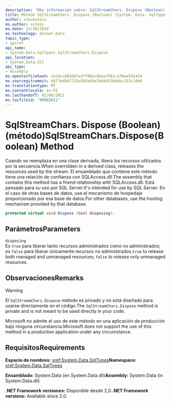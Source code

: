 ```yaml
---
description: 'Más información sobre: SqlStreamChars. Dispose (Boolean) (método)'
title: Método SqlStreamChars. Dispose (Boolean) (System. Data. SqlTypes)
author: stevestein
ms.author: sstein
ms.date: 12/20/2018
ms.technology: dotnet-data
topic_type:
- apiref
api_name:
- System.Data.SqlTypes.SqlStreamChars.Dispose
api_location:
- System.Data.dll
api_type:
- Assembly
ms.openlocfilehash: ce24cc885d87a3ff0bbcdbea7992ca78ee592454
ms.sourcegitcommit: ddf7edb67715a5b9a45e3dd44536dabc153c1de0
ms.translationtype: MT
ms.contentlocale: es-ES
ms.lasthandoff: 02/06/2021
ms.locfileid: "99802611"
---
```

# <a name="sqlstreamcharsdisposeboolean-method"></a><span data-ttu-id="07ebb-103">SqlStreamChars. Dispose (Boolean) (método)</span><span class="sxs-lookup"><span data-stu-id="07ebb-103">SqlStreamChars.Dispose(Boolean) Method</span></span>

<span data-ttu-id="07ebb-104">Cuando se reemplaza en una clase derivada, libera los recursos utilizados por la secuencia.</span><span class="sxs-lookup"><span data-stu-id="07ebb-104">When overridden in a derived class, releases the resources used by the stream.</span></span> <span data-ttu-id="07ebb-105">El ensamblado que contiene este método tiene una relación de confianza con SQLAccess.dll.</span><span class="sxs-lookup"><span data-stu-id="07ebb-105">The assembly that contains this method has a friend relationship with SQLAccess.dll.</span></span> <span data-ttu-id="07ebb-106">Está pensado para su uso por SQL Server.</span><span class="sxs-lookup"><span data-stu-id="07ebb-106">It's intended for use by SQL Server.</span></span> <span data-ttu-id="07ebb-107">En el caso de otras bases de datos, use el mecanismo de hospedaje proporcionado por esa base de datos.</span><span class="sxs-lookup"><span data-stu-id="07ebb-107">For other databases, use the hosting mechanism provided by that database.</span></span>

```csharp
protected virtual void Dispose (bool disposing);
```

## <a name="parameters"></a><span data-ttu-id="07ebb-108">Parámetros</span><span class="sxs-lookup"><span data-stu-id="07ebb-108">Parameters</span></span>

`disposing`\
<span data-ttu-id="07ebb-109">Es `true` para liberar tanto recursos administrados como no administrados; es `false` para liberar únicamente recursos no administrados.</span><span class="sxs-lookup"><span data-stu-id="07ebb-109">`true` to release both managed and unmanaged resources; `false` to release only unmanaged resources.</span></span>

## <a name="remarks"></a><span data-ttu-id="07ebb-110">Observaciones</span><span class="sxs-lookup"><span data-stu-id="07ebb-110">Remarks</span></span>

> [!WARNING]
> <span data-ttu-id="07ebb-111">El `SqlStreamChars.Dispose` método es privado y no está diseñado para usarse directamente en el código.</span><span class="sxs-lookup"><span data-stu-id="07ebb-111">The `SqlStreamChars.Dispose` method is private and is not meant to be used directly in your code.</span></span>
>
> <span data-ttu-id="07ebb-112">Microsoft no admite el uso de este método en una aplicación de producción bajo ninguna circunstancia.</span><span class="sxs-lookup"><span data-stu-id="07ebb-112">Microsoft does not support the use of this method in a production application under any circumstance.</span></span>

## <a name="requirements"></a><span data-ttu-id="07ebb-113">Requisitos</span><span class="sxs-lookup"><span data-stu-id="07ebb-113">Requirements</span></span>

<span data-ttu-id="07ebb-114">**Espacio de nombres:** <xref:System.Data.SqlTypes></span><span class="sxs-lookup"><span data-stu-id="07ebb-114">**Namespace:** <xref:System.Data.SqlTypes></span></span>

<span data-ttu-id="07ebb-115">**Ensamblado:** System.Data (en System.Data.dll)</span><span class="sxs-lookup"><span data-stu-id="07ebb-115">**Assembly:** System.Data (in System.Data.dll)</span></span>

<span data-ttu-id="07ebb-116">**.NET Framework versiones:** Disponible desde 2,0.</span><span class="sxs-lookup"><span data-stu-id="07ebb-116">**.NET Framework versions:** Available since 2.0.</span></span>
